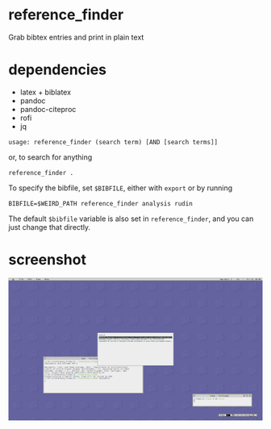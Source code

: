 # reference_finder
Grab bibtex entries and print in plain text

# dependencies
* latex + biblatex
* pandoc
* pandoc-citeproc
* rofi
* jq


```
usage: reference_finder (search term) [AND [search terms]]
```

or, to search for anything

```
reference_finder .
```

To specify the bibfile, set `$BIBFILE`, either with `export` or by running

```
BIBFILE=$WEIRD_PATH reference_finder analysis rudin
```

The default `$bibfile` variable is also set in `reference_finder`, and you can just change that directly.

# screenshot

![Searching with rofi](.screenshot.png)
